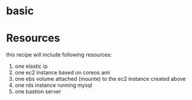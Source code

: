 # basic

# Resources

this recipe will include following resources:

1. one elastic ip
2. one ec2 instance based on coreos ami
3. one ebs volume attached (mounte) to the ec2 instance created above
4. one rds instance running mysql
5. one bastion server